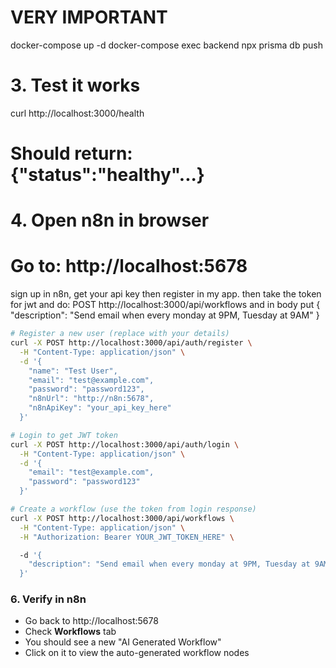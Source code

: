 # VERY IMPORTANT

docker-compose up -d
docker-compose exec backend npx prisma db push

# 3. Test it works

curl http://localhost:3000/health

# Should return: {"status":"healthy"...}

# 4. Open n8n in browser

# Go to: http://localhost:5678

sign up in n8n, get your api key then register in my app.
then take the token for jwt and do:
POST http://localhost:3000/api/workflows
and in body put
{
"description": "Send email when every monday at 9PM, Tuesday at 9AM"
}

```bash
# Register a new user (replace with your details)
curl -X POST http://localhost:3000/api/auth/register \
  -H "Content-Type: application/json" \
  -d '{
    "name": "Test User",
    "email": "test@example.com",
    "password": "password123",
    "n8nUrl": "http://n8n:5678",
    "n8nApiKey": "your_api_key_here"
  }'

# Login to get JWT token
curl -X POST http://localhost:3000/api/auth/login \
  -H "Content-Type: application/json" \
  -d '{
    "email": "test@example.com",
    "password": "password123"
  }'

# Create a workflow (use the token from login response)
curl -X POST http://localhost:3000/api/workflows \
  -H "Content-Type: application/json" \
  -H "Authorization: Bearer YOUR_JWT_TOKEN_HERE" \

  -d '{
    "description": "Send email when every monday at 9PM, Tuesday at 9AM"
  }'
```

### 6. Verify in n8n

- Go back to http://localhost:5678
- Check **Workflows** tab
- You should see a new "AI Generated Workflow"
- Click on it to view the auto-generated workflow nodes
